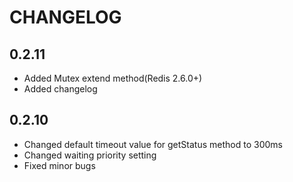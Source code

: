 # CHANGELOG

## 0.2.11

* Added Mutex extend method(Redis 2.6.0+)
* Added changelog


## 0.2.10

* Changed default timeout value for getStatus method to 300ms
* Changed waiting priority setting
* Fixed minor bugs
